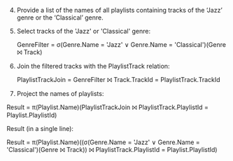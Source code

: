4.  Provide a list of the names of all playlists containing tracks of the ‘Jazz’ genre or the ‘Classical’ genre.

1. Select tracks of the 'Jazz' or 'Classical' genre:

    GenreFilter = σ(Genre.Name = 'Jazz' ∨ Genre.Name = 'Classical')(Genre ⨝ Track)

2. Join the filtered tracks with the PlaylistTrack relation:

   PlaylistTrackJoin = GenreFilter ⨝ Track.TrackId = PlaylistTrack.TrackId

3. Project the names of playlists:

  Result = π(Playlist.Name)(PlaylistTrackJoin ⨝ PlaylistTrack.PlaylistId = Playlist.PlaylistId)


Result (in a single line):

Result = π(Playlist.Name)((σ(Genre.Name = 'Jazz' ∨ Genre.Name = 'Classical')(Genre ⨝ Track)) ⨝ PlaylistTrack.PlaylistId = Playlist.PlaylistId)